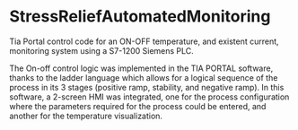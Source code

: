 # StressReliefAutomatedMonitoring
Tia Portal control code for an ON-OFF temperature, and existent current, monitoring system using a S7-1200 Siemens PLC.

The On-off control logic was implemented in the TIA PORTAL software, thanks to the ladder language which allows for a logical sequence of the process in its 3 stages (positive ramp, stability, and negative ramp). In this software, a 2-screen HMI was integrated, one for the process configuration where the parameters required for the process could be entered, and another for the temperature visualization.
